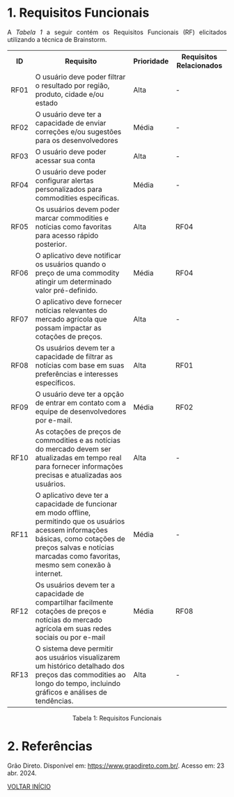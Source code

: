 # 1. Requisitos Funcionais

<p align="justify">A <i>Tabela 1</i> a seguir contém os Requisitos Funcionais (RF) elicitados utilizando a técnica de Brainstorm.</p>

<table>
  <tr>
    <th>ID</th>
    <th>Requisito</th>
    <th>Prioridade</th>
    <th>Requisitos Relacionados</th>
  </tr>
  <tr>
    <td>RF01</td>
    <td>O usuário deve poder filtrar o resultado por região, produto, cidade e/ou estado</td>
    <td>Alta</td>
    <td>-</td>
  </tr>
  <tr>
    <td>RF02</td>
    <td>O usuário deve ter a capacidade de enviar correções e/ou sugestões para os desenvolvedores</td>
    <td>Média</td>
    <td>-</td>
  </tr>
  <tr>
    <td>RF03</td>
    <td>O usuário deve poder acessar sua conta</td>
    <td>Alta</td>
    <td>-</td>
  </tr>
  <tr>
    <td>RF04</td>
    <td>O usuário deve poder configurar alertas personalizados para commodities específicas.</td>
    <td>Média</td>
    <td>-</td>
  </tr>
  <tr>
    <td>RF05</td>
    <td>Os usuários devem poder marcar commodities e notícias como favoritas para acesso rápido posterior.</td>
    <td>Alta</td>
    <td>RF04</td>
  </tr>
  <tr>
   <tr>
    <td>RF06</td>
    <td>O aplicativo deve notificar os usuários quando o preço de uma commodity atingir um determinado valor pré-definido.</td>
    <td>Média</td>
    <td>RF04</td>
  <tr>
    <td>RF07</td>
    <td>O aplicativo deve fornecer notícias relevantes do mercado agrícola que possam impactar as cotações de preços.</td>
    <td>Alta</td>
    <td>-</td>
  </tr>
  <!-- Linha começa aqui -->
   <tr>
    <td>RF08</td>
    <td>Os usuários devem ter a capacidade de filtrar as notícias com base em suas preferências e interesses específicos.</td>
    <td>Alta</td>
    <td>RF01</td>
  </tr>
  <!-- Linha termina aqui -->
  
  <!-- Linha começa aqui -->
   <tr>
    <td>RF09</td>
    <td>O usuário deve ter a opção de entrar em contato com a equipe de desenvolvedores por e-mail.</td>
    <td>Média</td>
    <td>RF02</td>
  </tr>
  <!-- Linha termina aqui -->
 
  <!-- Linha começa aqui -->
   <tr>
    <td>RF10</td>
    <td>As cotações de preços de commodities e as notícias do mercado devem ser atualizadas em tempo real para fornecer informações precisas e atualizadas aos usuários.</td>
    <td>Alta</td>
    <td> - </td>
  </tr>
  <!-- Linha termina aqui -->
  
  <!-- Linha começa aqui -->
   <tr>
    <td>RF11</td>
    <td>O aplicativo deve ter a capacidade de funcionar em modo offline, permitindo que os usuários acessem informações básicas, como cotações de preços salvas e notícias marcadas como favoritas, mesmo sem conexão à internet.</td>
    <td>Média</td>
    <td> - </td>
  </tr>
  <!-- Linha termina aqui -->
 
  <!-- Linha começa aqui -->
   <tr>
    <td>RF12</td>
    <td>Os usuários devem ter a capacidade de compartilhar facilmente cotações de preços e notícias do mercado agrícola em suas redes sociais ou por e-mail</td>
    <td>Média</td>
    <td>RF08</td>
  </tr>
  <!-- Linha termina aqui -->

 <!-- Linha começa aqui -->
   <tr>
    <td>RF13</td>
    <td>O sistema deve permitir aos usuários visualizarem um histórico detalhado dos preços das commodities ao longo do tempo, incluindo gráficos e análises de tendências.</td>
    <td>Alta</td>
    <td>-</td>
  </tr>
  <!-- Linha termina aqui -->
</table>
  
<div style="text-align: center">
<p>Tabela 1: Requisitos Funcionais</p>
</div>

# 2. Referências

Grão Direto. Disponível em: <https://www.graodireto.com.br/>. Acesso em: 23 abr. 2024.

<a href="../README.md">VOLTAR INÍCIO</a>
